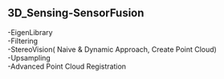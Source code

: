 ## 3D_Sensing-SensorFusion
-EigenLibrary  
-Filtering  
-StereoVision( Naive & Dynamic Approach, Create Point Cloud)  
-Upsampling  
-Advanced Point Cloud Registration
